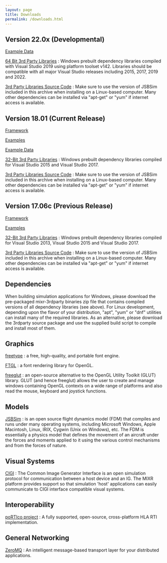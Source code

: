 ```yaml
---
layout: page
title: Downloads
permalink: /downloads.html
---
```

## Version 22.0x (Developmental)

[Example Data](https://s3.amazonaws.com/mixr-platform/releases/dev/mixr-data_v22.09.tgz)

[64 Bit 3rd Party Libraries](https://s3.amazonaws.com/mixr-platform/releases/dev/mixr-3rdparty_v21.0x.zip) : Windows prebuilt dependency libraries compiled with Visual Studio 2019 using platform toolset v142. Libraries should be compatible with all major Visual Studio releases including 2015, 2017, 2019 and 2022.

[3rd Party Libraries Source Code](https://s3.amazonaws.com/mixr-platform/releases/dev/mixr-3rdpartysrc_v22.00.tgz) : Make sure to use the version of JSBSim included in this archive when installing on a Linux-based computer.  Many other dependencies can be installed via "apt-get" or "yum" if internet access is available.

## Version 18.01  (Current Release)

[Framework](https://s3.amazonaws.com/mixr-platform/releases/stable_v18.01/mixr_v18.01.zip)

[Examples](https://s3.amazonaws.com/mixr-platform/releases/stable_v18.01/mixr-examples_v18.01.zip)

[Example Data](https://s3.amazonaws.com/mixr-platform/releases/stable_v18.01/mixr-data_v18.01.zip)

[32-Bit 3rd Party Libraries](https://s3.amazonaws.com/mixr-platform/releases/stable_v18.01/mixr-3rdparty_v18.01.zip) : Windows prebuilt dependency libraries compiled for Visual Studio 2015 and Visual Studio 2017.

[3rd Party Libraries Source Code](https://s3.amazonaws.com/mixr-platform/releases/stable_v18.01/mixr-3rdpartysrc_v18.12.tgz) : Make sure to use the version of JSBSim included in this archive when installing on a Linux-based computer.  Many other dependencies can be installed via "apt-get" or "yum" if internet access is available.

## Version 17.06c (Previous Release)

[Framework](https://s3.amazonaws.com/mixr-platform/releases/stable_v17.06c/mixr_v17.06c.zip)

[Examples](https://s3.amazonaws.com/mixr-platform/releases/stable_v17.06c/mixr-examples_v17.06c.zip)

[32-Bit 3rd Party Libraries](https://s3.amazonaws.com/mixr-platform/releases/stable_v17.06c/mixr-3rdparty_v17.06c.zip) : Windows prebuilt dependency libraries compiled for Visual Studio 2013, Visual Studio 2015 and Visual Studio 2017.

[3rd Party Libraries Source Code](https://s3.amazonaws.com/mixr-platform/releases/stable_v17.06c/mixr-3rdpartysrc_v17.06c.zip) : Make sure to use the version of JSBSim included in this archive when installing on a Linux-based computer.  Many other dependencies can be installed via "apt-get" or "yum" if internet access is available.

## Dependencies

When building simulation applications for Windows, please download the pre-packaged mixr-3rdparty binaries zip file that contains compiled versions of all dependency libraries (see above).  For Linux development, depending upon the flavor of your distribution, "apt", "yum" or "dnf" utilities can install many of the required libraries.  As an alternative, please download the 3rdparty source package and use the supplied build script to compile and install most of them.

## Graphics

[freetype](http://freetype.sourceforge.net) : a free, high-quality, and portable font engine.

[FTGL](http://sourceforge.net/projects/ftgl) : a font rendering library for OpenGL.

[freeglut](http://freeglut.sourceforge.net) : an open-source alternative to the OpenGL Utility Toolkit (GLUT) library. GLUT (and hence freeglut) allows the user to create and manage windows containing OpenGL contexts on a wide range of platforms and also read the mouse, keyboard and joystick functions.

## Models

[JSBSim](http://jsbsim.sourceforge.net/) : is an open source flight dynamics model (FDM) that compiles and runs under many operating systems, including Microsoft Windows, Apple Macintosh, Linux, IRIX, Cygwin (Unix on Windows), etc. The FDM is essentially a physics model that defines the movement of an aircraft under the forces and moments applied to it using the various control mechanisms and from the forces of nature.

## Visual Systems

[CIGI](http://cigi.sourceforge.net/) : The Common Image Generator Interface is an open simulation protocol for communication between a host device and an IG. The MIXR platform provides support so that simulation 'host' applications can easily communicate to CIGI interface compatible visual systems.

## Interoperability

[poRTIco project](http://www.porticoproject.org/) : A fully supported, open-source, cross-platform HLA RTI implementation.

## General Networking

[ZeroMQ](http://zeromq.org/) : An intelligent message-based transport layer for your distributed applications.

